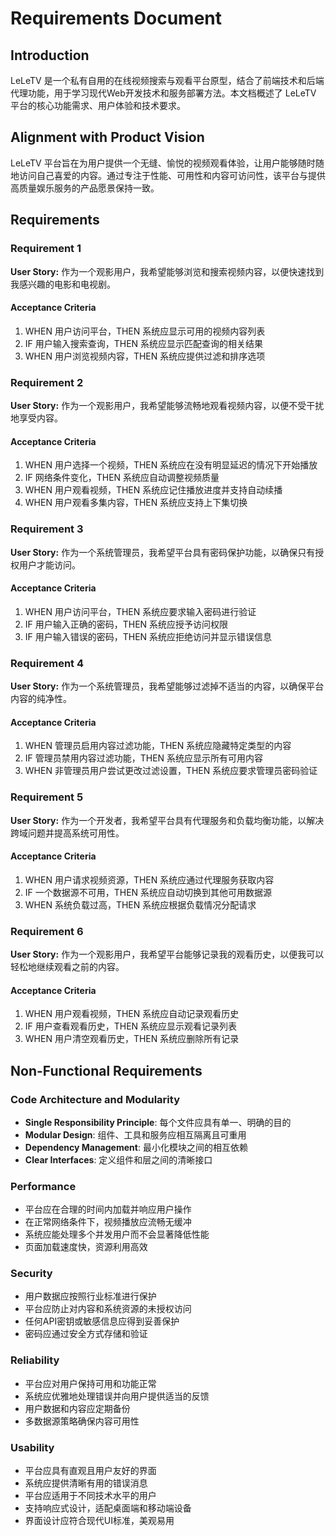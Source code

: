 # Requirements Document

## Introduction

LeLeTV 是一个私有自用的在线视频搜索与观看平台原型，结合了前端技术和后端代理功能，用于学习现代Web开发技术和服务部署方法。本文档概述了 LeLeTV 平台的核心功能需求、用户体验和技术要求。

## Alignment with Product Vision

LeLeTV 平台旨在为用户提供一个无缝、愉悦的视频观看体验，让用户能够随时随地访问自己喜爱的内容。通过专注于性能、可用性和内容可访问性，该平台与提供高质量娱乐服务的产品愿景保持一致。

## Requirements

### Requirement 1

**User Story:** 作为一个观影用户，我希望能够浏览和搜索视频内容，以便快速找到我感兴趣的电影和电视剧。

#### Acceptance Criteria

1. WHEN 用户访问平台，THEN 系统应显示可用的视频内容列表
2. IF 用户输入搜索查询，THEN 系统应显示匹配查询的相关结果
3. WHEN 用户浏览视频内容，THEN 系统应提供过滤和排序选项

### Requirement 2

**User Story:** 作为一个观影用户，我希望能够流畅地观看视频内容，以便不受干扰地享受内容。

#### Acceptance Criteria

1. WHEN 用户选择一个视频，THEN 系统应在没有明显延迟的情况下开始播放
2. IF 网络条件变化，THEN 系统应自动调整视频质量
3. WHEN 用户观看视频，THEN 系统应记住播放进度并支持自动续播
4. WHEN 用户观看多集内容，THEN 系统应支持上下集切换

### Requirement 3

**User Story:** 作为一个系统管理员，我希望平台具有密码保护功能，以确保只有授权用户才能访问。

#### Acceptance Criteria

1. WHEN 用户访问平台，THEN 系统应要求输入密码进行验证
2. IF 用户输入正确的密码，THEN 系统应授予访问权限
3. IF 用户输入错误的密码，THEN 系统应拒绝访问并显示错误信息

### Requirement 4

**User Story:** 作为一个系统管理员，我希望能够过滤掉不适当的内容，以确保平台内容的纯净性。

#### Acceptance Criteria

1. WHEN 管理员启用内容过滤功能，THEN 系统应隐藏特定类型的内容
2. IF 管理员禁用内容过滤功能，THEN 系统应显示所有可用内容
3. WHEN 非管理员用户尝试更改过滤设置，THEN 系统应要求管理员密码验证

### Requirement 5

**User Story:** 作为一个开发者，我希望平台具有代理服务和负载均衡功能，以解决跨域问题并提高系统可用性。

#### Acceptance Criteria

1. WHEN 用户请求视频资源，THEN 系统应通过代理服务获取内容
2. IF 一个数据源不可用，THEN 系统应自动切换到其他可用数据源
3. WHEN 系统负载过高，THEN 系统应根据负载情况分配请求

### Requirement 6

**User Story:** 作为一个观影用户，我希望平台能够记录我的观看历史，以便我可以轻松地继续观看之前的内容。

#### Acceptance Criteria

1. WHEN 用户观看视频，THEN 系统应自动记录观看历史
2. IF 用户查看观看历史，THEN 系统应显示观看记录列表
3. WHEN 用户清空观看历史，THEN 系统应删除所有记录

## Non-Functional Requirements

### Code Architecture and Modularity
- **Single Responsibility Principle**: 每个文件应具有单一、明确的目的
- **Modular Design**: 组件、工具和服务应相互隔离且可重用
- **Dependency Management**: 最小化模块之间的相互依赖
- **Clear Interfaces**: 定义组件和层之间的清晰接口

### Performance
- 平台应在合理的时间内加载并响应用户操作
- 在正常网络条件下，视频播放应流畅无缓冲
- 系统应能处理多个并发用户而不会显著降低性能
- 页面加载速度快，资源利用高效

### Security
- 用户数据应按照行业标准进行保护
- 平台应防止对内容和系统资源的未授权访问
- 任何API密钥或敏感信息应得到妥善保护
- 密码应通过安全方式存储和验证

### Reliability
- 平台应对用户保持可用和功能正常
- 系统应优雅地处理错误并向用户提供适当的反馈
- 用户数据和内容应定期备份
- 多数据源策略确保内容可用性

### Usability
- 平台应具有直观且用户友好的界面
- 系统应提供清晰有用的错误消息
- 平台应适用于不同技术水平的用户
- 支持响应式设计，适配桌面端和移动端设备
- 界面设计应符合现代UI标准，美观易用